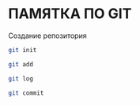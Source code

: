# ПАМЯТКА ПО GIT

Создание репозитория 

```sh
git init
```
```sh
git add
```
```sh
git log
```
```sh
git commit
```
